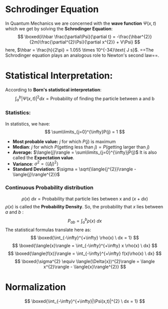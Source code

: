 # Schrodinger Equation

In Quantum Mechanics we are concerned with the **wave function** $\Psi(x, t)$ which we get by solving the **Schrodinger Equation**:
$$
\boxed{i\hbar \frac{\partial\Psi}{\partial t} = -\frac{\hbar^{2}}{2m}\frac{\partial^{2}\Psi}{\partial x^{2}} + V\Psi}
$$
here, $\hbar = \frac{h}{2\pi} = 1.055 \times 10^{-34}\text{ J s}$.
==The Schrodinger equation plays an analogous role to Newton's second law==.
# Statistical Interpretation:

According to **Born's statistical interpretation**:
$$
\int_{a}^{b} |\Psi(x,t)|^{2} dx = \text{Probability of finding the particle between a and b}
$$
### Statistics:

In statistics, we have:
$$
\sum\limits_{j=0}^{\infty}P(j) = 1
$$
- **Most probable value:** $j$ for which $P(j)$ is maximum
- **Median**: $j$ for which $P(\text{getting less than }j) = P(\text{getting larger than } j)$ 
- **Average:** $\langle{j}\rangle = \sum\limits_{j=0}^{\infty}jP(j)$  It is also called the **Expectation value**.
- **Variance**: $\sigma^{2}=\langle(\Delta{j})^{2}\rangle$
- **Standard Deviation:** $\sigma = \sqrt{\langle{j^{2}}\rangle - \langle{j}\rangle^{2}}$ 
### Continuous Probability distribution

$$
\rho(x)\ dx = \text{Probability that particle lies between x and } (x+dx)
$$
$\rho(x)$ is called the **Probability Density**. 
So, the probability that $x$ lies between $a$ and $b$ :
$$
P_{ab} = \int_{a}^{b}\rho(x) \ dx
$$
The statistical formulas translate here as:
$$
\boxed{\int_{-\infty}^{+\infty} \rho(x) \ dx = 1}
$$
$$
\boxed{\langle{x}\rangle = \int_{-\infty}^{+\infty} x \rho(x) \ dx}
$$
$$
\boxed{\langle{f(x)}\rangle = \int_{-\infty}^{+\infty} f(x)\rho(x) \ dx}
$$
$$
\boxed{\sigma^{2} \equiv \langle(\Delta{x})^{2}\rangle = \langle x^{2}\rangle - \langle{x}\rangle^{2}}
$$
# Normalization
$$
\boxed{\int_{-\infty}^{+\infty}|\Psi(x,t)|^{2} \ dx = 1}
$$

